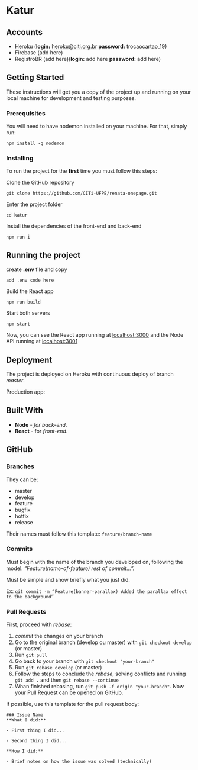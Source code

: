 # Katur
## Accounts
+ Heroku (**login:** heroku@citi.org.br **password:** trocaocartao_19)
+ Firebase (add here)
+ RegistroBR (add here)(**login:** add here **password:** add here)

## Getting Started

These instructions will get you a copy of the project up and running on your local machine for development and testing purposes.

### Prerequisites

You will need to have nodemon installed on your machine. For that, simply run:

```
npm install -g nodemon
```

### Installing

To run the project for the **first** time you must follow this steps:

Clone the GitHub repository

```
git clone https://github.com/CITi-UFPE/renata-onepage.git
```

Enter the project folder

```
cd katur
```

Install the dependencies of the front-end and back-end

```
npm run i
```

## Running the project

create **.env** file and copy

```
add .env code here
```

Build the React app

```
npm run build
```

Start both servers

```
npm start
```

Now, you can see the React app running at [localhost:3000](http://localhost:3000) and the Node API running at [localhost:3001](http://localhost:3001)

## Deployment

The project is deployed on Heroku with continuous deploy of branch _master_.

Production app: <add here />

## Built With

* **Node** - _for back-end_.
* **React** - for _front-end_.

## GitHub

### Branches
They can be:
+ master
+ develop
+ feature
+ bugfix
+ hotfix
+ release

Their names must follow this template: `feature/branch-name`

### Commits
Must begin with the name of the branch you developed on, following the model: _“Feature(name-of-feature) rest of commit…”._

Must be simple and show briefly what you just did.

Ex: `git commit -m “Feature(banner-parallax) Added the parallax effect to the background”`

### Pull Requests
First, proceed with _rebase_:
1. _commit_ the changes on your branch
2. Go to the original branch (develop ou master) with `git checkout develop` (or master)
3. Run `git pull`
4. Go back to your branch with `git checkout "your-branch"`
5. Run `git rebase develop` (or master)
6. Follow the steps to conclude the _rebase_, solving conflicts and running `git add .` and then `git rebase --continue`
7. Whan finished rebasing, run `git push -f origin "your-branch"`. Now your Pull Request can be opened on GitHub.

If possible, use this template for the pull request body:
```
### Issue Name
**What I did:**

- First thing I did...

- Second thing I did...

**How I did:**

- Brief notes on how the issue was solved (technically)
